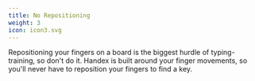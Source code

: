 ```yaml
---
title: No Repositioning
weight: 3
icon: icon3.svg
---
```


Repositioning your fingers on a board is the biggest hurdle of typing-training, so don't do it. Handex is built around your finger movements, so you'll never have to reposition your fingers to find a key.